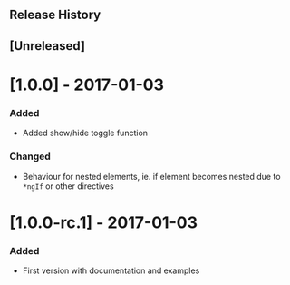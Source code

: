 Release History
---------------
## [Unreleased]
# [1.0.0] - 2017-01-03

### Added
- Added show/hide toggle function

### Changed
- Behaviour for nested elements, ie. if element becomes nested due to `*ngIf` or other directives

# [1.0.0-rc.1] - 2017-01-03

### Added
- First version with documentation and examples
